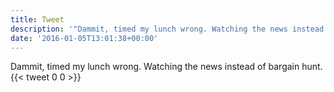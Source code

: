 ```yaml
---
title: Tweet
description: '"Dammit, timed my lunch wrong. Watching the news instead of bargain hunt."'
date: '2016-01-05T13:01:38+00:00'
---
```

Dammit, timed my lunch wrong. Watching the news instead of bargain hunt.
      {{< tweet 0 0 >}}
    

